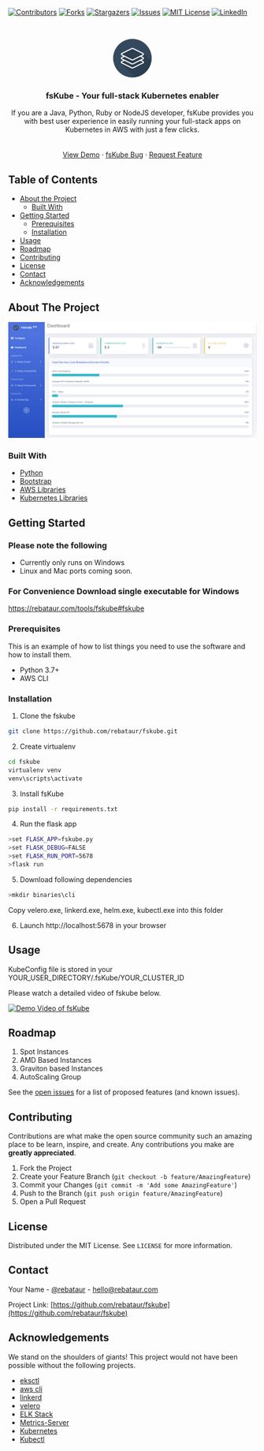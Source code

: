 [![Contributors][contributors-shield]][contributors-url]
[![Forks][forks-shield]][forks-url]
[![Stargazers][stars-shield]][stars-url]
[![Issues][issues-shield]][issues-url]
[![MIT License][license-shield]][license-url]
[![LinkedIn][linkedin-shield]][linkedin-url]



<!-- PROJECT LOGO -->
<br />
<p align="center">
  <a href="https://github.com/rebataur/fskube">
    <img src="images/logo.png" alt="Logo" width="80" height="80">
  </a>

  <h3 align="center">fsKube - Your full-stack Kubernetes enabler</h3>

  <p align="center">
 If you are a Java, Python, Ruby or NodeJS developer, fsKube provides you with best user experience in easily running your full-stack apps on Kubernetes in AWS with just a few clicks.
    <br />
    <!-- <a href="https://github.com/rebataur/fskube"><strong>Explore the docs »</strong></a> -->
    <br />
    <br />
    <a href="https://www.youtube.com/watch?v=Nt5yowdwm5Q">View Demo</a>
    ·
    <a href="https://github.com/rebataur/fskube/issues">fsKube Bug</a>
    ·
    <a href="https://github.com/rebataur/fskube/issues">Request Feature</a>
  </p>
</p>



<!-- TABLE OF CONTENTS -->
## Table of Contents

* [About the Project](#about-the-project)
  * [Built With](#built-with)
* [Getting Started](#getting-started)
  * [Prerequisites](#prerequisites)
  * [Installation](#installation)
* [Usage](#usage)
* [Roadmap](#roadmap)
* [Contributing](#contributing)
* [License](#license)
* [Contact](#contact)
* [Acknowledgements](#acknowledgements)



<!-- ABOUT THE PROJECT -->
## About The Project

[![Product Name Screen Shot][product-screenshot]](https://www.youtube.com/watch?v=Nt5yowdwm5Q)




### Built With

* [Python]()
* [Bootstrap]()
* [AWS Libraries]()
* [Kubernetes Libraries]()



<!-- GETTING STARTED -->
## Getting Started
### Please note the following
* Currently only runs on Windows
* Linux and Mac ports coming soon.

### For Convenience Download single executable for Windows
https://rebataur.com/tools/fskube#fskube

### Prerequisites

This is an example of how to list things you need to use the software and how to install them.
* Python 3.7+
* AWS CLI

### Installation
 
1. Clone the fskube
```sh
git clone https://github.com/rebataur/fskube.git
```
2. Create virtualenv
```sh
cd fskube
virtualenv venv
venv\scripts\activate
```
3. Install fsKube
```sh
pip install -r requirements.txt
```
4. Run the flask app
```sh
>set FLASK_APP=fskube.py
>set FLASK_DEBUG=FALSE 
>set FLASK_RUN_PORT=5678
>flask run
```
5. Download following dependencies
```sh
>mkdir binaries\cli
```
Copy velero.exe, linkerd.exe, helm.exe, kubectl.exe into this folder

6. Launch http://localhost:5678 in your browser

<!-- USAGE EXAMPLES -->
## Usage
KubeConfig file is stored in your YOUR_USER_DIRECTORY/.fsKube/YOUR_CLUSTER_ID


Please watch a detailed video of fskube below.

[![Demo Video of fsKube](http://img.youtube.com/vi/Nt5yowdwm5Q/0.jpg)](http://www.youtube.com/watch?v=Nt5yowdwm5Q "Demo Video of fsKube")



<!-- ROADMAP -->
## Roadmap

1. Spot Instances
2. AMD Based Instances
3. Graviton based Instances
4. AutoScaling Group

See the [open issues](https://github.com/rebataur/fskube/issues) for a list of proposed features (and known issues).



<!-- CONTRIBUTING -->
## Contributing

Contributions are what make the open source community such an amazing place to be learn, inspire, and create. Any contributions you make are **greatly appreciated**.

1. Fork the Project
2. Create your Feature Branch (`git checkout -b feature/AmazingFeature`)
3. Commit your Changes (`git commit -m 'Add some AmazingFeature'`)
4. Push to the Branch (`git push origin feature/AmazingFeature`)
5. Open a Pull Request



<!-- LICENSE -->
## License

Distributed under the MIT License. See `LICENSE` for more information.



<!-- CONTACT -->
## Contact

Your Name - [@rebataur](https://twitter.com/rebataur) - hello@rebataur.com

Project Link: [https://github.com/rebataur/fskube](https://github.com/rebataur/fskube)



<!-- ACKNOWLEDGEMENTS -->
## Acknowledgements
We stand on the shoulders of giants!
This project would not have been possible without the following projects.

* [eksctl]()
* [aws cli]()
* [linkerd]()
* [velero]()
* [ELK Stack]()
* [Metrics-Server]()
* [Kubernetes]()
* [Kubectl]()






<!-- MARKDOWN LINKS & IMAGES -->
<!-- https://www.markdownguide.org/basic-syntax/#reference-style-links -->
[contributors-shield]: https://img.shields.io/github/contributors/othneildrew/Best-README-Template.svg?style=flat-square
[contributors-url]: https://github.com/rebataur/fskube/graphs/contributors
[forks-shield]: https://img.shields.io/github/forks/othneildrew/Best-README-Template.svg?style=flat-square
[forks-url]: https://github.com/rebataur/fskube/network/members
[stars-shield]: https://img.shields.io/github/stars/othneildrew/Best-README-Template.svg?style=flat-square
[stars-url]: https://github.com/rebataur/fskube/stargazers
[issues-shield]: https://img.shields.io/github/issues/othneildrew/Best-README-Template.svg?style=flat-square
[issues-url]: https://github.com/rebataur/fskube/issues
[license-shield]: https://img.shields.io/github/license/othneildrew/Best-README-Template.svg?style=flat-square
[license-url]: https://github.com/rebataur/fskube/blob/master/LICENSE.txt
[linkedin-shield]: https://img.shields.io/badge/-LinkedIn-black.svg?style=flat-square&logo=linkedin&colorB=555
[linkedin-url]: https://www.linkedin.com/company/rebataur.com/
[product-screenshot]: images/screenshot.png

